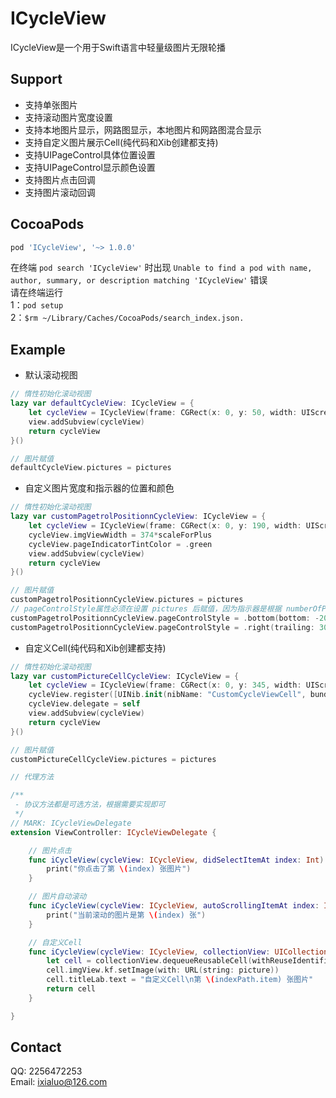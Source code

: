 # ICycleView

ICycleView是一个用于Swift语言中轻量级图片无限轮播


## Support

* 支持单张图片
* 支持滚动图片宽度设置
* 支持本地图片显示，网路图显示，本地图片和网路图混合显示
* 支持自定义图片展示Cell(纯代码和Xib创建都支持)
* 支持UIPageControl具体位置设置
* 支持UIPageControl显示颜色设置
* 支持图片点击回调
* 支持图片滚动回调


## CocoaPods

```ruby
pod 'ICycleView', '~> 1.0.0'
```
在终端 `pod search 'ICycleView'` 时出现 `Unable to find a pod with name, author, summary, or description matching 'ICycleView'` 错误<br>
请在终端运行<br>
1：`pod setup`<br>
2：`$rm ~/Library/Caches/CocoaPods/search_index.json.`


## Example

* 默认滚动视图
```swift 
// 惰性初始化滚动视图
lazy var defaultCycleView: ICycleView = {
    let cycleView = ICycleView(frame: CGRect(x: 0, y: 50, width: UIScreen.main.bounds.width, height: 130*scaleForPlus))
    view.addSubview(cycleView)
    return cycleView
}()

// 图片赋值
defaultCycleView.pictures = pictures
```

* 自定义图片宽度和指示器的位置和颜色
```swift
// 惰性初始化滚动视图
lazy var customPagetrolPositionnCycleView: ICycleView = {
    let cycleView = ICycleView(frame: CGRect(x: 0, y: 190, width: UIScreen.main.bounds.width, height: 130*scaleForPlus))
    cycleView.imgViewWidth = 374*scaleForPlus
    cycleView.pageIndicatorTintColor = .green
    view.addSubview(cycleView)
    return cycleView
}()

// 图片赋值
customPagetrolPositionnCycleView.pictures = pictures
// pageControlStyle属性必须在设置 pictures 后赋值，因为指示器是根据 numberOfPages 计算Size的
customPagetrolPositionnCycleView.pageControlStyle = .bottom(bottom: -20)
customPagetrolPositionnCycleView.pageControlStyle = .right(trailing: 30*scaleForPlus)
```

* 自定义Cell(纯代码和Xib创建都支持)
```swift
// 惰性初始化滚动视图
lazy var customPictureCellCycleView: ICycleView = {
    let cycleView = ICycleView(frame: CGRect(x: 0, y: 345, width: UIScreen.main.bounds.width, height: 130*scaleForPlus))
    cycleView.register([UINib.init(nibName: "CustomCycleViewCell", bundle: nil)], identifiers: ["CustomCell"])
    cycleView.delegate = self
    view.addSubview(cycleView)
    return cycleView
}()

// 图片赋值
customPictureCellCycleView.pictures = pictures

// 代理方法

/**
 - 协议方法都是可选方法，根据需要实现即可
 */
// MARK: ICycleViewDelegate
extension ViewController: ICycleViewDelegate {

    // 图片点击
    func iCycleView(cycleView: ICycleView, didSelectItemAt index: Int) {
        print("你点击了第 \(index) 张图片")
    }

    // 图片自动滚动
    func iCycleView(cycleView: ICycleView, autoScrollingItemAt index: Int) {
        print("当前滚动的图片是第 \(index) 张")
    }

    // 自定义Cell
    func iCycleView(cycleView: ICycleView, collectionView: UICollectionView, cellForItemAt indexPath: IndexPath, picture: String) -> UICollectionViewCell {
        let cell = collectionView.dequeueReusableCell(withReuseIdentifier: "CustomCell", for: indexPath) as! CustomCycleViewCell
        cell.imgView.kf.setImage(with: URL(string: picture))
        cell.titleLab.text = "自定义Cell\n第 \(indexPath.item) 张图片"
        return cell
    }

}
```


## Contact
QQ: 2256472253<br>
Email: ixialuo@126.com
